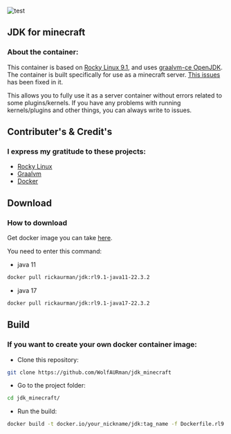 ![test](https://user-images.githubusercontent.com/93985232/221225373-75e35814-eea9-435a-ba8b-bec1e087f5d8.png)


## JDK for minecraft ##
### About the container: ###

This container is based on [Rocky Linux 9.1](https://rockylinux.org/), and uses [graalvm-ce OpenJDK](https://github.com/graalvm/graalvm-ce-builds/releases).
The container is built specifically for use as a minecraft server. [This issues](https://github.com/graalvm/container/issues/73) has been fixed in it.

This allows you to fully use it as a server container without errors related to some plugins/kernels.
If you have any problems with running kernels/plugins and other things, you can always write to issues.

## Contributer's & Credit's ##
### I express my gratitude to these projects: ###
- [Rocky Linux](https://github.com/rocky-linux)
- [Graalvm](https://github.com/graalvm)
- [Docker](https://docker.com)

## Download ##
### How to download ###

Get docker image you can take [here](https://hub.docker.com/r/rickaurman/jdk).

You need to enter this command:
- java 11
```bash
docker pull rickaurman/jdk:rl9.1-java11-22.3.2
```

- java 17
```bash
docker pull rickaurman/jdk:rl9.1-java17-22.3.2
```

## Build ##
### If you want to create your own docker container image: ###

- Сlone this repository:
```bash
git clone https://github.com/WolfAURman/jdk_minecraft
```

- Go to the project folder:
```bash
cd jdk_minecraft/
```

- Run the build:
```bash
docker build -t docker.io/your_nickname/jdk:tag_name -f Dockerfile.rl9.1-java<verison> .
```